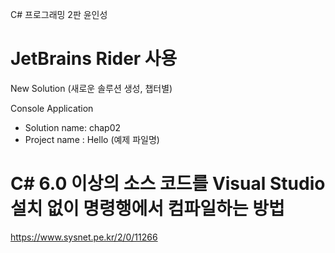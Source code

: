 C# 프로그래밍 2판
윤인성


# JetBrains Rider 사용

New Solution (새로운 솔루션 생성, 챕터별)

Console Application
 - Solution name: chap02
 - Project name : Hello (예제 파일명)


# C# 6.0 이상의 소스 코드를 Visual Studio 설치 없이 명령행에서 컴파일하는 방법

https://www.sysnet.pe.kr/2/0/11266
